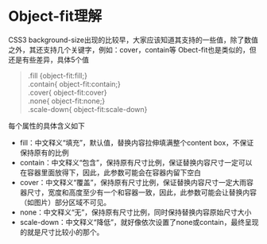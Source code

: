 # Object-fit理解
CSS3 background-size出现的比较早，大家应该知道其支持的一些值，除了数值之外，其还支持几个关键字，例如：cover，contain等
Obect-fit也是类似的，但还是有些差异，具体5个值

> .fill {object-fit:fill;}  
> .contain{ object-fit:contain;}  
> .cover{ object-fit:cover}  
> .none{ object-fit:none;}  
> .scale-down{ object-fit:scale-down}  

每个属性的具体含义如下
- fill：中文释义“填充”，默认值，替换内容拉伸填满整个content box，不保证保持原有的比例
- contain：中文释义“包含”，保持原有尺寸比例，保证替换内容尺寸一定可以在容器里面放得下，因此，此参数可能会在容器内留下空白
- cover：中文释义“覆盖”，保持原有尺寸比例，保证替换内容尺寸一定大雨容器尺寸，宽度和高度至少有一个和容器一致，因此，此参数可能会让替换内容（如图片）部分区域不可见。
- none：中文释义“无”，保持原有尺寸比例，同时保持替换内容原始尺寸大小
- scale-down：中文释义“降低”，就好像依次设置了none或contain，最终呈现的就是尺寸比较小的那个。